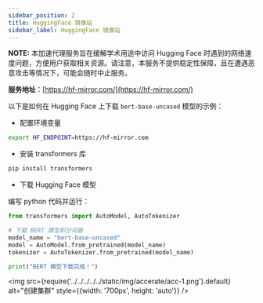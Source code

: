 ```yaml
---
sidebar_position: 2
title: HuggingFace 镜像站
sidebar_label: HuggingFace 镜像站
---
```


__NOTE:__ 本加速代理服务旨在缓解学术用途中访问 Hugging Face 时遇到的网络速度问题，方便用户获取相关资源。请注意，本服务不提供稳定性保障，且在遭遇恶意攻击等情况下，可能会随时中止服务。


**服务地址**：[https://hf-mirror.com/](https://hf-mirror.com/)

以下是如何在 Hugging Face 上下载 `bert-base-uncased` 模型的示例：

- 配置环境变量
  
```bash
export HF_ENDPOINT=https://hf-mirror.com
```

- 安装 transformers 库

```bash
pip install transformers
```

- 下载 Hugging Face 模型

编写 python 代码并运行：

```python
from transformers import AutoModel, AutoTokenizer

# 下载 BERT 模型和分词器
model_name = "bert-base-uncased"
model = AutoModel.from_pretrained(model_name)
tokenizer = AutoTokenizer.from_pretrained(model_name)

print("BERT 模型下载完成！")
```

<img src={require('../../../../../static/img/accerate/acc-1.png').default} alt="创建集群" style={{width: '700px', height: 'auto'}} />
